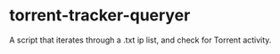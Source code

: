 # torrent-tracker-queryer
A script that iterates through a .txt ip list, and check for Torrent activity.
